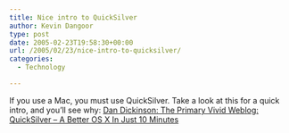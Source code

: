 ```yaml
---
title: Nice intro to QuickSilver
author: Kevin Dangoor
type: post
date: 2005-02-23T19:58:30+00:00
url: /2005/02/23/nice-intro-to-quicksilver/
categories:
  - Technology

---
```

If you use a Mac, you must use QuickSilver. Take a look at this for a quick intro, and you&#8217;ll see why: [Dan Dickinson: The Primary Vivid Weblog: QuickSilver &#8211; A Better OS X In Just 10 Minutes][1]

 [1]: http://vjarmy.com/archives/2004/03/quicksilver_a_b.php "Dan Dickinson: The Primary Vivid Weblog: QuickSilver - A Better OS X In Just 10 Minutes"